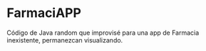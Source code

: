 # FarmaciAPP
Código de Java random que improvisé para una app de Farmacia inexistente, permanezcan visualizando.
